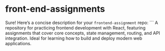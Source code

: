 # front-end-assignments
Sure! Here’s a concise description for your `frontend-assignment` repo:  ``` A repository for practicing frontend development with React, featuring assignments that cover core concepts, state management, routing, and API integration. Ideal for learning how to build and deploy modern web applications. 
